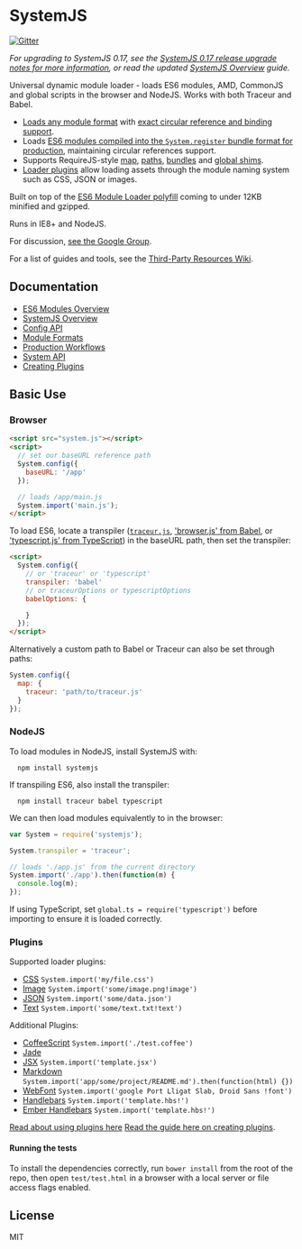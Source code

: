 SystemJS
========

[![Gitter](https://badges.gitter.im/Join%20Chat.svg)](https://gitter.im/systemjs/systemjs?utm_source=badge&utm_medium=badge&utm_campaign=pr-badge&utm_content=badge)

_For upgrading to SystemJS 0.17, see the [SystemJS 0.17 release upgrade notes for more information](https://github.com/systemjs/systemjs/releases/tag/0.17.0), or read the updated [SystemJS Overview](docs/overview.md) guide._

Universal dynamic module loader - loads ES6 modules, AMD, CommonJS and global scripts in the browser and NodeJS. Works with both Traceur and Babel.

* [Loads any module format](docs/module-formats.md) with [exact circular reference and binding support](https://github.com/ModuleLoader/es6-module-loader/blob/v0.17.0/docs/circular-references-bindings.md).
* Loads [ES6 modules compiled into the `System.register` bundle format for production](docs/production-workflows.md), maintaining circular references support.
* Supports RequireJS-style [map](docs/overview.md#map-config), [paths](docs/overview.md#paths-config), [bundles](docs/production-workflows.md#bundle-extension) and [global shims](docs/module-formats.md#shim-dependencies).
* [Loader plugins](docs/overview.md#plugins) allow loading assets through the module naming system such as CSS, JSON or images.

Built on top of the [ES6 Module Loader polyfill](https://github.com/ModuleLoader/es6-module-loader) coming to under 12KB minified and gzipped.

Runs in IE8+ and NodeJS.

For discussion, [see the Google Group](https://groups.google.com/group/systemjs).

For a list of guides and tools, see the [Third-Party Resources Wiki](https://github.com/systemjs/systemjs/wiki/Third-Party-Resources).

Documentation
---

* [ES6 Modules Overview](docs/es6-modules-overview.md)
* [SystemJS Overview](docs/overview.md)
* [Config API](docs/config-api.md)
* [Module Formats](docs/module-formats.md)
* [Production Workflows](docs/production-workflows.md)
* [System API](docs/system-api.md)
* [Creating Plugins](docs/creating-plugins.md)

Basic Use
---

### Browser

```html
<script src="system.js"></script>
<script>
  // set our baseURL reference path
  System.config({
    baseURL: '/app'
  });

  // loads /app/main.js
  System.import('main.js');
</script>
```

To load ES6, locate a transpiler ([`traceur.js`](https://github.com/jmcriffey/bower-traceur), ['browser.js' from Babel](https://github.com/babel/babel), or ['typescript.js' from TypeScript](https://github.com/Microsoft/TypeScript)) 
in the baseURL path, then set the transpiler:

```html
<script>
  System.config({
    // or 'traceur' or 'typescript'
    transpiler: 'babel'
    // or traceurOptions or typescriptOptions
    babelOptions: {

    }
  });
</script>
```

Alternatively a custom path to Babel or Traceur can also be set through paths:

```javascript
System.config({
  map: {
    traceur: 'path/to/traceur.js'
  }
});
```

### NodeJS

To load modules in NodeJS, install SystemJS with:

```
  npm install systemjs
```

If transpiling ES6, also install the transpiler:

```
  npm install traceur babel typescript 
```

We can then load modules equivalently to in the browser:

```javascript
var System = require('systemjs');

System.transpiler = 'traceur';

// loads './app.js' from the current directory
System.import('./app').then(function(m) {
  console.log(m);
});
```

If using TypeScript, set `global.ts = require('typescript')` before importing to ensure it is loaded correctly.

### Plugins

Supported loader plugins:

* [CSS](https://github.com/systemjs/plugin-css) `System.import('my/file.css')`
* [Image](https://github.com/systemjs/plugin-image) `System.import('some/image.png!image')`
* [JSON](https://github.com/systemjs/plugin-json) `System.import('some/data.json')`
* [Text](https://github.com/systemjs/plugin-text) `System.import('some/text.txt!text')`

Additional Plugins:

* [CoffeeScript](https://github.com/forresto/plugin-coffee) `System.import('./test.coffee')`
* [Jade](https://github.com/johnsoftek/plugin-jade)
* [JSX](https://github.com/floatdrop/plugin-jsx) `System.import('template.jsx')`
* [Markdown](https://github.com/guybedford/plugin-md) `System.import('app/some/project/README.md').then(function(html) {})`
* [WebFont](https://github.com/guybedford/plugin-font) `System.import('google Port Lligat Slab, Droid Sans !font')`
* [Handlebars](https://github.com/davis/plugin-hbs) `System.import('template.hbs!')`
* [Ember Handlebars](https://github.com/n-fuse/plugin-ember-hbs) `System.import('template.hbs!')`

[Read about using plugins here](docs/overview.md#plugin-loaders)
[Read the guide here on creating plugins](docs/creating-plugins.md).

#### Running the tests

To install the dependencies correctly, run `bower install` from the root of the repo, then open `test/test.html` in a browser with a local server
or file access flags enabled.

License
---

MIT


